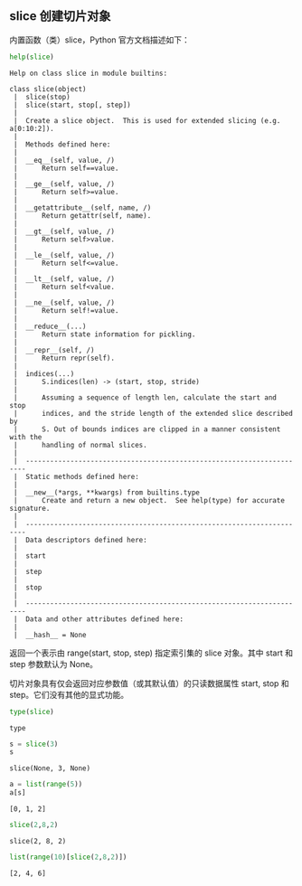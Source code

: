 ## slice 创建切片对象

内置函数（类）slice，Python 官方文档描述如下：


```python
help(slice)
```

    Help on class slice in module builtins:
    
    class slice(object)
     |  slice(stop)
     |  slice(start, stop[, step])
     |  
     |  Create a slice object.  This is used for extended slicing (e.g. a[0:10:2]).
     |  
     |  Methods defined here:
     |  
     |  __eq__(self, value, /)
     |      Return self==value.
     |  
     |  __ge__(self, value, /)
     |      Return self>=value.
     |  
     |  __getattribute__(self, name, /)
     |      Return getattr(self, name).
     |  
     |  __gt__(self, value, /)
     |      Return self>value.
     |  
     |  __le__(self, value, /)
     |      Return self<=value.
     |  
     |  __lt__(self, value, /)
     |      Return self<value.
     |  
     |  __ne__(self, value, /)
     |      Return self!=value.
     |  
     |  __reduce__(...)
     |      Return state information for pickling.
     |  
     |  __repr__(self, /)
     |      Return repr(self).
     |  
     |  indices(...)
     |      S.indices(len) -> (start, stop, stride)
     |      
     |      Assuming a sequence of length len, calculate the start and stop
     |      indices, and the stride length of the extended slice described by
     |      S. Out of bounds indices are clipped in a manner consistent with the
     |      handling of normal slices.
     |  
     |  ----------------------------------------------------------------------
     |  Static methods defined here:
     |  
     |  __new__(*args, **kwargs) from builtins.type
     |      Create and return a new object.  See help(type) for accurate signature.
     |  
     |  ----------------------------------------------------------------------
     |  Data descriptors defined here:
     |  
     |  start
     |  
     |  step
     |  
     |  stop
     |  
     |  ----------------------------------------------------------------------
     |  Data and other attributes defined here:
     |  
     |  __hash__ = None
    
    

返回一个表示由 range(start, stop, step) 指定索引集的 slice 对象。其中 start 和 step 参数默认为 None。

切片对象具有仅会返回对应参数值（或其默认值）的只读数据属性 start, stop 和 step。它们没有其他的显式功能。


```python
type(slice)
```




    type




```python
s = slice(3)
s
```




    slice(None, 3, None)




```python
a = list(range(5))
a[s]
```




    [0, 1, 2]




```python
slice(2,8,2)
```




    slice(2, 8, 2)




```python
list(range(10)[slice(2,8,2)])
```




    [2, 4, 6]


